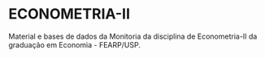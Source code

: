 # ECONOMETRIA-II
Material e bases de dados da Monitoria da disciplina de Econometria-II da graduação em Economia - FEARP/USP.

